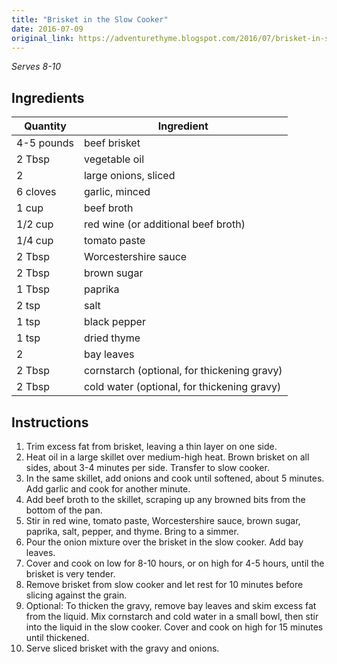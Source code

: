 ```yaml
---
title: "Brisket in the Slow Cooker"
date: 2016-07-09
original_link: https://adventurethyme.blogspot.com/2016/07/brisket-in-slow-cooker.html
---
```


_Serves 8-10_

## Ingredients

| Quantity | Ingredient |
| -------- | ---------- |
| 4-5 pounds | beef brisket |
| 2 Tbsp | vegetable oil |
| 2 | large onions, sliced |
| 6 cloves | garlic, minced |
| 1 cup | beef broth |
| 1/2 cup | red wine (or additional beef broth) |
| 1/4 cup | tomato paste |
| 2 Tbsp | Worcestershire sauce |
| 2 Tbsp | brown sugar |
| 1 Tbsp | paprika |
| 2 tsp | salt |
| 1 tsp | black pepper |
| 1 tsp | dried thyme |
| 2 | bay leaves |
| 2 Tbsp | cornstarch (optional, for thickening gravy) |
| 2 Tbsp | cold water (optional, for thickening gravy) |

## Instructions

1. Trim excess fat from brisket, leaving a thin layer on one side.
2. Heat oil in a large skillet over medium-high heat. Brown brisket on all sides, about 3-4 minutes per side. Transfer to slow cooker.
3. In the same skillet, add onions and cook until softened, about 5 minutes. Add garlic and cook for another minute. 
4. Add beef broth to the skillet, scraping up any browned bits from the bottom of the pan.
5. Stir in red wine, tomato paste, Worcestershire sauce, brown sugar, paprika, salt, pepper, and thyme. Bring to a simmer.
6. Pour the onion mixture over the brisket in the slow cooker. Add bay leaves.
7. Cover and cook on low for 8-10 hours, or on high for 4-5 hours, until the brisket is very tender.
8. Remove brisket from slow cooker and let rest for 10 minutes before slicing against the grain.
9. Optional: To thicken the gravy, remove bay leaves and skim excess fat from the liquid. Mix cornstarch and cold water in a small bowl, then stir into the liquid in the slow cooker. Cover and cook on high for 15 minutes until thickened.
10. Serve sliced brisket with the gravy and onions.
